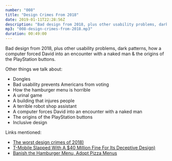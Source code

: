 ```yaml
---
number: "008"
title: "Design Crimes From 2018"
date: 2019-01-11T22:28:56Z
description: "Bad design from 2018, plus other usability problems, dark patterns, how a computer forced David into an encounter with a naked man &amp; the origins of the PlayStation buttons"
mp3: "008-design-crimes-from-2018.mp3"
duration: 00:49:00
---
```


Bad design from 2018, plus other usability problems, dark patterns, how a computer forced David into an encounter with a naked man &amp; the origins of the PlayStation buttons.


Other things we talk about:
- Dongles
- Bad usability prevents Americans from voting
- How the hamburger menu is horrible
- A urinal game
- A building that injures people
- A terrible robot shop assistant
- A computer forces David into an encounter with a naked man
- The origins of the PlayStation buttons
- Inclusive design

Links mentioned:
- [The worst design crimes of 2018)](https://www.fastcompany.com/90281011/the-worst-design-crimes-of-2018)
- [T-Mobile Slapped With A $40 Million Fine For Its Deceptive Design)](https://www.fastcompany.com/90168443/t-mobile-slapped-with-a-40-million-fine-for-its-deceptive-design)
- [Banish the Hamburger Menu, Adopt Pizza Menus](https://www.nngroup.com/articles/hamburger-menu-vs-pizza/)
